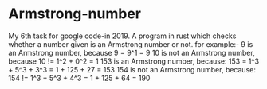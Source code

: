 # Armstrong-number

My 6th task for google code-in 2019.
A program in rust which checks whether a number given is an Armstrong number or not.
for example:-
9 is an Armstrong number, because 9 = 9^1 = 9
10 is not an Armstrong number, because 10 != 1^2 + 0^2 = 1
153 is an Armstrong number, because: 153 = 1^3 + 5^3 + 3^3 = 1 + 125 + 27 = 153
154 is not an Armstrong number, because: 154 != 1^3 + 5^3 + 4^3 = 1 + 125 + 64 = 190
                                                                                                                                                                                                                                                                                                                                                                                                                                                                                                                                                                       
